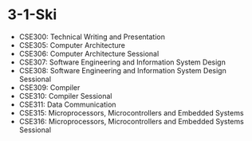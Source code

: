# 3-1-Ski

 - CSE300: Technical Writing and Presentation
 - CSE305: Computer Architecture
 - CSE306: Computer Architecture Sessional
 - CSE307: Software Engineering and Information System Design
 - CSE308: Software Engineering and Information System Design Sessional
 - CSE309: Compiler
 - CSE310: Compiler Sessional
 - CSE311: Data Communication
 - CSE315: Microprocessors, Microcontrollers and Embedded Systems
 - CSE316: Microprocessors, Microcontrollers and Embedded Systems Sessional
